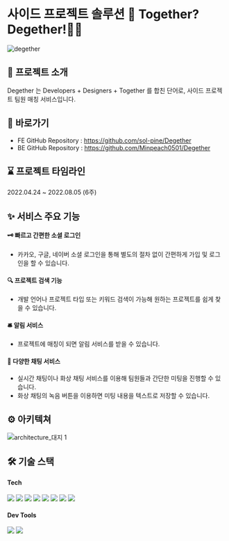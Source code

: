 # 사이드 프로젝트 솔루션 🤝 Together? Degether!👯‍♂️

![degether](https://user-images.githubusercontent.com/105091138/181830587-a4d41bd1-b0b1-4803-9efd-7ec86a94eb32.png)
<br>

## 🙌 프로젝트 소개

Degether 는 Developers + Designers + Together 를 합친 단어로, 사이드 프로젝트 팀원 매칭 서비스입니다.

## 📌 바로가기

 <!-- - Degether Website : https:// -->

- FE GitHub Repository : https://github.com/sol-pine/Degether
- BE GitHub Repository : https://github.com/Minpeach0501/Degether

## ⌛️ 프로젝트 타임라인

2022.04.24 ~ 2022.08.05 (6주)

## ✨ 서비스 주요 기능

#### 🗝 빠르고 간편한 소셜 로그인

- 카카오, 구글, 네이버 소셜 로그인을 통해 별도의 절차 없이 간편하게 가입 및 로그인을 할 수 있습니다.

#### 🔍 프로젝트 검색 기능

- 개발 언어나 프로젝트 타입 또는 키워드 검색이 가능해 원하는 프로젝트를 쉽게 찾을 수 있습니다.

#### 🛎 알림 서비스

- 프로젝트에 매칭이 되면 알림 서비스를 받을 수 있습니다.

#### 💬 다양한 채팅 서비스

- 실시간 채팅이나 화상 채팅 서비스를 이용해 팀원들과 간단한 미팅을 진행할 수 있습니다.
- 화상 채팅의 녹음 버튼을 이용하면 미팅 내용을 텍스트로 저장할 수 있습니다.

## ⚙️ 아키텍쳐

![architecture_대지 1](https://user-images.githubusercontent.com/105091138/182218599-2594fcc5-4ba6-4957-abed-28fef67e93e5.png)

## 🛠 기술 스택

#### Tech

<p>
<img src="https://img.shields.io/badge/javascript-F7DF1E?style=for-the-badge&logo=javascript&logoColor=black">
<img src="https://img.shields.io/badge/html-E34F26?style=for-the-badge&logo=html5&logoColor=white">
<img src="https://img.shields.io/badge/css-1572B6?style=for-the-badge&logo=css3&logoColor=white">
<img src="https://img.shields.io/badge/react-61DAFB?style=for-the-badge&logo=react&logoColor=black">
<img src="https://img.shields.io/badge/redux-764ABC?style=for-the-badge&logo=redux&logoColor=white">
<img src="https://img.shields.io/badge/stomp-000000?style=for-the-badge&logo=stomp&logoColor=white">
<img src="https://img.shields.io/badge/axios-000000?style=for-the-badge&logo=axios&logoColor=white">
<img src="https://img.shields.io/badge/amazonaws-232F3E?style=for-the-badge&logo=amazonaws&logoColor=white">
</p>

#### Dev Tools

<p>
<img src="https://img.shields.io/badge/vsc-007ACC?style=for-the-badge&logo=visualstudiocode&logoColor=white">
<img src="https://img.shields.io/badge/git-F05032?style=for-the-badge&logo=git&logoColor=white">
</p>
<br>

  <!--## 🚀 Trouble Shooting--* -->
